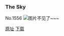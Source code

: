 ### The Sky
No.1556
![图片不见了~~~](https://imgs.xkcd.com/comics/the_sky.png)

[原址](https://xkcd.com//1556) [下载](https://imgs.xkcd.com/comics/the_sky.png)

